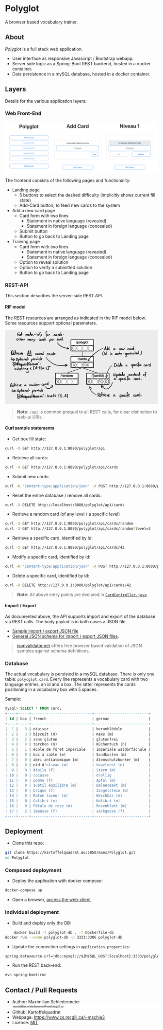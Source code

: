 # Polyglot

A browser based vocabulary trainer.

## About

*Polyglot* is a full stack web application.

 * User interface as responsive Javascript / Bootstrap webapp.
 * Server side logic as a Spring-Boot REST backend, hosted in a docker container.
 * Data persistence in a mySQL database, hosted in a docker container.

## Layers

Details for the various application layers:

### Web Front-End

![ui](documentation/ui.png)

The frontend consists of the following pages and functionality:

 * Landing page
   * 5 buttons to select the desired difficulty (implicitly shows current fill state)
   * Add-Card button, to feed new cards to the system
 * Add a new card page
   * Card form with two lines
     * Statement in native language (revealed)
     * Statement in foreign language (concealed)
   * Submit button
   * Button to go back to Landing page
 * Training page
   * Card form with two lines
     * Statement in native language (revealed)
     * Statement in foreign language (concealed)
   * Option to reveal solution
   * Option to verify a submitted solution
   * Button to go back to Landing page



### REST-API

This section describes the server-side REST API.

#### RIF model

The REST resources are arranged as indicated in the RIF model below. Some resources support optional parameters.

![rif](documentation/polyglot-rif.png)

 > **Note:** ```/api``` is common prequel to all REST calls, for clear distinction to web-ui URIs.

#### Curl sample statements

 * Get box fill state:  
```bash
curl -X GET http://127.0.0.1:8080/polyglot/api
```
 * Retrieve all cards:  
```bash
curl -X GET http://127.0.0.1:8080/polyglot/api/cards
```
 * Submit new cards:  
```bash
curl -H 'Content-type:application/json' -X POST http://127.0.0.1:8080/polyglot/api/cards --data '[{"french":"grenouille (f)","german":"Frosch (m)"}, {"french":"voiture (f)","german":"Auto (n)"}]'
```
 * Reset the entire database / remove all cards:  
```bash
curl -X DELETE http://localhost:8080/polyglot/api/cards
```
 * Retrieve a random card (of any level / a specific level)
```bash
curl -X GET http://127.0.0.1:8080/polyglot/api/cards/random
curl -X GET http://127.0.0.1:8080/polyglot/api/cards/random?level=3
```

 * Retrieve a specific card, identified by id:  
```bash
curl -X GET http://127.0.0.1:8080/polyglot/api/cards/42
```
 * Modify a specific card, identified by id:  
```bash
curl -H 'Content-type:application/json' -X POST http://127.0.0.1:8080/polyglot/api/cards/3 --data '{"id":3,"french":"amour (f)","german":"Liebe (f)","box":3}'
```
 * Delete a specific card, identified by id:  
```bash
curl -X DELETE http://127.0.0.1:8080/polyglot/api/cards/42
```

 > **Note:** All above entry points are declared in [```CardController.java```](src/main/java/eu/kartoffelquadrat/polyglot/CardController.java)


#### Import / Export

As documented above, the API supports import and export of the database via REST calls. The body paylod is in both cases a JSON file.

 * [Sample import / export JSON file](documentation/ie-sample.json)
 * [General JSON schema for import / export JSON files](documentation/ie-schema.json).

 > [jsonvalidator.net](https://www.jsonschemavalidator.net/) offers free browser based validation of JSON samples against schema definitions.

### Database

The actual vocabulary is persisted in a mySQL database. There is only one table: ```polycglot.card```. Every line represents a vocabulary card with two language entries, an id and a box. The latter represents the cards positioning in a vocabulary box with 5 spaces.

Sample:  
```SQL
mysql> SELECT * FROM card;
+----+-----+----------------------------+-------------------------+
| id | box | french                     | german                  |
+----+-----+----------------------------+-------------------------+
|  1 |   3 | niaiser                    | herumblödeln            |
|  2 |   3 | biscuit (m)                | Keks (m)                |
|  3 |   2 | sans gluten                | glutenfrei              |
|  4 |   0 | torchon (m)                | Küchentuch (n)          |
|  5 |   1 | école de fôret imperiale   | imperiale waldorfschule |
|  6 |   0 | bac à sable (m)            | Sandkasten (m)          |
|  7 |   0 | abri antiatomique (m)      | Atomschutzbunker (m)    |
|  8 |   0 | nid d'oiseau (m)           | Vogelnest (n)           |
|  9 |   0 | étoile (f)                 | Stern (m)               |
| 10 |   0 | cocasse                    | drollig                 |
| 11 |   0 | pomme (f)                  | Apfel (m)               |
| 12 |   0 | subtil équilibre (m)       | Balanceakt (m)          |
| 13 |   0 | brique (f)                 | Ziegelstein (m)         |
| 14 |   0 | Raton laveur (m)           | Waschbär (m)            |
| 15 |   0 | Colibri (m)                | Kolibri (m)             |
| 16 |   0 | Pétale de rose (m)         | Rosenblatt (m)          |
| 17 |   2 | impasse (f)                | sackgasse (f)           |
+----+-----+----------------------------+-------------------------+
```
## Deployment

 * Clone this repo:  
```bash
git clone https://kartoffelquadrat.eu:5050/maex/Polyglot.git
cd Polyglot
```

### Composed deployment

 * Deploy the application with docker compose:  
```bash
docker-compose up
```

 * Open a browser, [access the web-client](http://localhost:8444/polyglot)

### Individual deployment

 * Build and deploy only the DB:  
```bash
	docker build -t polyglot-db . -f Dockerfile-db
docker run --name polyglot-db -p 3333:3306 polyglot-db
```

 * Update the connection settings in ```application.properties```:  
```properties
spring.datasource.url=jdbc:mysql://${MYSQL_HOST:localhost}:3333/polyglot
```

 * Run the REST back-end:  
```bash
mvn spring-boot:run
```

## Contact / Pull Requests

 * Author: Maximilian Schiedermeier ![email](documentation/email.png)
 * Github: Kartoffelquadrat
 * Webpage: https://www.cs.mcgill.ca/~mschie3
 * License: [MIT](https://opensource.org/licenses/MIT)
